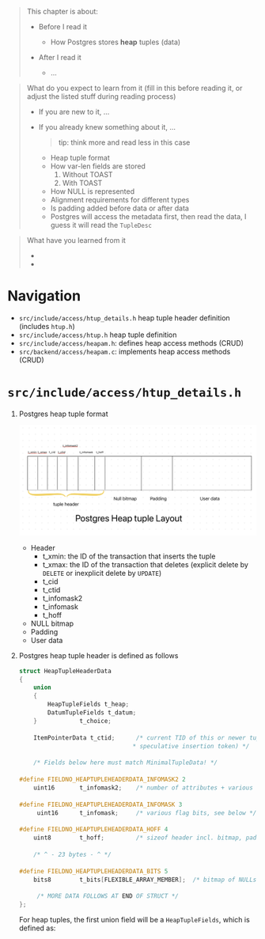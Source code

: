 > This chapter is about:
>
> * Before I read it
>
>   * How Postgres stores **heap** tuples (data)
>
> * After I read it
>   * ...

> What do you expect to learn from it (fill in this before reading it, or adjust
> the listed stuff during reading process)
>
> * If you are new to it, ...
> * If you already knew something about it, ... 
>   > tip: think more and read less in this case
>
>   * Heap tuple format
>   * How var-len fields are stored
>     1. Without TOAST
>     2. With TOAST
>   * How NULL is represented
>   * Alignment requirements for different types
>   * Is padding added before data or after data
>   * Postgres will access the metadata first, then read the data, I guess it 
>     will read the `TupleDesc`

> What have you learned from it
>
> *
> *

# Navigation

* `src/include/access/htup_details.h` heap tuple header definition (includes `htup.h`)
* `src/include/access/htup.h` heap tuple definition
* `src/include/access/heapam.h`: defines heap access methods (CRUD)
* `src/backend/access/heapam.c`: implements heap access methods (CRUD)

# `src/include/access/htup_details.h`   

1. Postgres heap tuple format

   ![diagram](https://github.com/SteveLauC/pic/blob/main/Screenshot%202024-07-04%20at%201.40.50%20PM.png)

   * Header
     * t_xmin: the ID of the transaction that inserts the tuple
     * t_xmax: the ID of the transaction that deletes (explicit delete by `DELETE`
       or inexplicit delete by `UPDATE`)
     * t_cid
     * t_ctid
     * t_infomask2
     * t_infomask
     * t_hoff
   * NULL bitmap
   * Padding
   * User data

1. Postgres heap tuple header is defined as follows

   ```c
   struct HeapTupleHeaderData
   {
       union
       {
           HeapTupleFields t_heap;
           DatumTupleFields t_datum;
       }			t_choice;

       ItemPointerData t_ctid;		/* current TID of this or newer tuple (or a
                                   * speculative insertion token) */

       /* Fields below here must match MinimalTupleData! */

   #define FIELDNO_HEAPTUPLEHEADERDATA_INFOMASK2 2
       uint16		t_infomask2;	/* number of attributes + various flags */

   #define FIELDNO_HEAPTUPLEHEADERDATA_INFOMASK 3
        uint16		t_infomask;		/* various flag bits, see below */

   #define FIELDNO_HEAPTUPLEHEADERDATA_HOFF 4
       uint8		t_hoff;			/* sizeof header incl. bitmap, padding */

       /* ^ - 23 bytes - ^ */

   #define FIELDNO_HEAPTUPLEHEADERDATA_BITS 5
       bits8		t_bits[FLEXIBLE_ARRAY_MEMBER];	/* bitmap of NULLs */

        /* MORE DATA FOLLOWS AT END OF STRUCT */
   };
   ```

   For heap tuples, the first union field will be a `HeapTupleFields`, which is
   defined as:

   ```c

   ```


